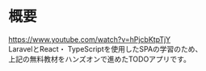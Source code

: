 # 概要
https://www.youtube.com/watch?v=hPjcbKtpTjY  
LaravelとReact・	TypeScriptを使用したSPAの学習のため、  
上記の無料教材をハンズオンで進めたTODOアプリです。
